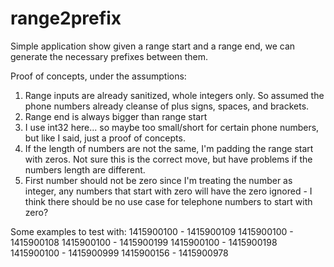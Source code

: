 # range2prefix

Simple application show given a range start and a range end, we can generate the necessary prefixes between them.

Proof of concepts, under the assumptions:
1. Range inputs are already sanitized, whole integers only. So assumed the phone numbers already cleanse of plus signs, spaces, and brackets.
2. Range end is always bigger than range start
3. I use int32 here... so maybe too small/short for certain phone numbers, but like I said, just a proof of concepts.
4. If the length of numbers are not the same, I'm padding the range start with zeros. Not sure this is the correct move, but have problems if the numbers length are different.
5. First number should not be zero since I'm treating the number as integer, any numbers that start with zero will have the zero ignored - I think there should be no use case for telephone numbers to start with zero?

Some examples to test with:
1415900100 - 1415900109
1415900100 - 1415900108
1415900100 - 1415900199
1415900100 - 1415900198
1415900100 - 1415900999
1415900156 - 1415900978


